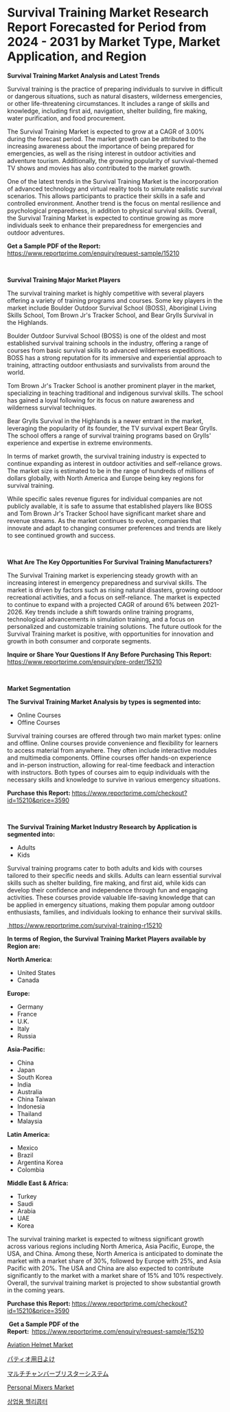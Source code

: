 <p><h1>Survival Training Market Research Report Forecasted for Period from 2024 -  2031 by Market Type, Market Application, and Region</h1></p><p><strong>Survival Training Market Analysis and Latest Trends</strong></p>
<p><p>Survival training is the practice of preparing individuals to survive in difficult or dangerous situations, such as natural disasters, wilderness emergencies, or other life-threatening circumstances. It includes a range of skills and knowledge, including first aid, navigation, shelter building, fire making, water purification, and food procurement.</p><p>The Survival Training Market is expected to grow at a CAGR of 3.00% during the forecast period. The market growth can be attributed to the increasing awareness about the importance of being prepared for emergencies, as well as the rising interest in outdoor activities and adventure tourism. Additionally, the growing popularity of survival-themed TV shows and movies has also contributed to the market growth.</p><p>One of the latest trends in the Survival Training Market is the incorporation of advanced technology and virtual reality tools to simulate realistic survival scenarios. This allows participants to practice their skills in a safe and controlled environment. Another trend is the focus on mental resilience and psychological preparedness, in addition to physical survival skills. Overall, the Survival Training Market is expected to continue growing as more individuals seek to enhance their preparedness for emergencies and outdoor adventures.</p></p>
<p><strong>Get a Sample PDF of the Report:&nbsp;</strong> <a href="https://www.reportprime.com/enquiry/request-sample/15210">https://www.reportprime.com/enquiry/request-sample/15210</a></p>
<p>&nbsp;</p>
<p><strong>Survival Training Major Market Players</strong></p>
<p><p>The survival training market is highly competitive with several players offering a variety of training programs and courses. Some key players in the market include Boulder Outdoor Survival School (BOSS), Aboriginal Living Skills School, Tom Brown Jr's Tracker School, and Bear Grylls Survival in the Highlands.</p><p>Boulder Outdoor Survival School (BOSS) is one of the oldest and most established survival training schools in the industry, offering a range of courses from basic survival skills to advanced wilderness expeditions. BOSS has a strong reputation for its immersive and experiential approach to training, attracting outdoor enthusiasts and survivalists from around the world.</p><p>Tom Brown Jr's Tracker School is another prominent player in the market, specializing in teaching traditional and indigenous survival skills. The school has gained a loyal following for its focus on nature awareness and wilderness survival techniques.</p><p>Bear Grylls Survival in the Highlands is a newer entrant in the market, leveraging the popularity of its founder, the TV survival expert Bear Grylls. The school offers a range of survival training programs based on Grylls' experience and expertise in extreme environments.</p><p>In terms of market growth, the survival training industry is expected to continue expanding as interest in outdoor activities and self-reliance grows. The market size is estimated to be in the range of hundreds of millions of dollars globally, with North America and Europe being key regions for survival training.</p><p>While specific sales revenue figures for individual companies are not publicly available, it is safe to assume that established players like BOSS and Tom Brown Jr's Tracker School have significant market share and revenue streams. As the market continues to evolve, companies that innovate and adapt to changing consumer preferences and trends are likely to see continued growth and success.</p></p>
<p>&nbsp;</p>
<p><strong>What Are The Key Opportunities For Survival Training Manufacturers?</strong></p>
<p><p>The Survival Training market is experiencing steady growth with an increasing interest in emergency preparedness and survival skills. The market is driven by factors such as rising natural disasters, growing outdoor recreational activities, and a focus on self-reliance. The market is expected to continue to expand with a projected CAGR of around 6% between 2021-2026. Key trends include a shift towards online training programs, technological advancements in simulation training, and a focus on personalized and customizable training solutions. The future outlook for the Survival Training market is positive, with opportunities for innovation and growth in both consumer and corporate segments.</p></p>
<p><strong>Inquire or Share Your Questions If Any Before Purchasing This Report:</strong> <a href="https://www.reportprime.com/enquiry/pre-order/15210">https://www.reportprime.com/enquiry/pre-order/15210</a></p>
<p>&nbsp;</p>
<p><strong>Market Segmentation</strong></p>
<p><strong>The Survival Training Market Analysis by types is segmented into:</strong></p>
<p><ul><li>Online Courses</li><li>Offine Courses</li></ul></p>
<p><p>Survival training courses are offered through two main market types: online and offline. Online courses provide convenience and flexibility for learners to access material from anywhere. They often include interactive modules and multimedia components. Offline courses offer hands-on experience and in-person instruction, allowing for real-time feedback and interaction with instructors. Both types of courses aim to equip individuals with the necessary skills and knowledge to survive in various emergency situations.</p></p>
<p><strong>Purchase this Report:&nbsp;</strong><a href="https://www.reportprime.com/checkout?id=15210&price=3590">https://www.reportprime.com/checkout?id=15210&price=3590</a></p>
<p>&nbsp;</p>
<p><strong>The Survival Training Market Industry Research by Application is segmented into:</strong></p>
<p><ul><li>Adults</li><li>Kids</li></ul></p>
<p><p>Survival training programs cater to both adults and kids with courses tailored to their specific needs and skills. Adults can learn essential survival skills such as shelter building, fire making, and first aid, while kids can develop their confidence and independence through fun and engaging activities. These courses provide valuable life-saving knowledge that can be applied in emergency situations, making them popular among outdoor enthusiasts, families, and individuals looking to enhance their survival skills.</p></p>
<p><a href="https://www.reportprime.com/survival-training-r15210">&nbsp;https://www.reportprime.com/survival-training-r15210</a></p>
<p><strong>In terms of Region, the Survival Training Market Players available by Region are:</strong></p>
<p>
    <p> <strong> North America: </strong>
        <ul>
            <li>United States</li>
            <li>Canada</li>
        </ul>
        </p> 
    <p> <strong> Europe: </strong>
        <ul>
            <li>Germany</li>
            <li>France</li>
            <li>U.K.</li>
            <li>Italy</li>
            <li>Russia</li>
        </ul>
        </p> 
    <p> <strong> Asia-Pacific: </strong>
        <ul>
            <li>China</li>
            <li>Japan</li>
            <li>South Korea</li>
            <li>India</li>
            <li>Australia</li>
            <li>China Taiwan</li>
            <li>Indonesia</li>
            <li>Thailand</li>
            <li>Malaysia</li>
        </ul>
        </p> 
    <p> <strong> Latin America: </strong>
        <ul>
            <li>Mexico</li>
            <li>Brazil</li>
            <li>Argentina Korea</li>
            <li>Colombia</li>
        </ul>
        </p> 
    <p> <strong> Middle East & Africa: </strong>
        <ul>
            <li>Turkey</li>
            <li>Saudi</li>
            <li>Arabia</li>
            <li>UAE</li>
            <li>Korea</li>
        </ul>
    </p>
    </p>
<p><p>The survival training market is expected to witness significant growth across various regions including North America, Asia Pacific, Europe, the USA, and China. Among these, North America is anticipated to dominate the market with a market share of 30%, followed by Europe with 25%, and Asia Pacific with 20%. The USA and China are also expected to contribute significantly to the market with a market share of 15% and 10% respectively. Overall, the survival training market is projected to show substantial growth in the coming years.</p></p>
<p><strong>Purchase this Report: </strong><a href="https://www.reportprime.com/checkout?id=15210&price=3590">https://www.reportprime.com/checkout?id=15210&price=3590</a></p>
<p>&nbsp;<strong>Get a Sample PDF of the Report:&nbsp;&nbsp;</strong><a href="https://www.reportprime.com/enquiry/request-sample/15210">https://www.reportprime.com/enquiry/request-sample/15210</a></p>
<p><strong></strong></p>
<p><p><a href="https://issuu.com/reportprime-2/docs/aviation-helmet-market-size-2030.pptx">Aviation Helmet Market</a></p><p><a href="https://medium.com/@mt14785/%E3%83%91%E3%83%86%E3%82%A3%E3%82%AA%E3%82%AA%E3%83%BC%E3%82%A6%E3%82%A8%E3%83%8B%E3%83%B3%E3%82%B0%E5%B8%82%E5%A0%B4%E3%81%AE%E3%83%A1%E3%83%88%E3%83%AA%E3%82%AF%E3%82%B9%E3%81%AE%E8%A7%A3%E8%AA%AD-%E5%B8%82%E5%A0%B4%E3%82%B7%E3%82%A7%E3%82%A2-%E3%83%88%E3%83%AC%E3%83%B3%E3%83%89-%E6%88%90%E9%95%B7%E3%83%91%E3%82%BF%E3%83%BC%E3%83%B3-2485db43779d">パティオ用日よけ</a></p><p><a href="https://github.com/dzy793153605/Market-Research-Report-List-2/blob/main/300796381504.md">マルチチャンバーブリスターシステム</a></p><p><a href="https://www.linkedin.com/pulse/personal-mixers-market-furnishes-information-share-trends-growth-gglcf">Personal Mixers Market</a></p><p><a href="https://github.com/WilburKihn5676/Market-Research-Report-List-1/blob/main/650982075947.md">상업용 헬리콥터</a></p></p>